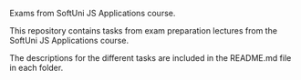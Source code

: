 Exams from SoftUni JS Applications course.

This repository contains tasks from exam preparation lectures from the SoftUni JS Applications course.

The descriptions for the different tasks are included in the README.md file in each folder.
